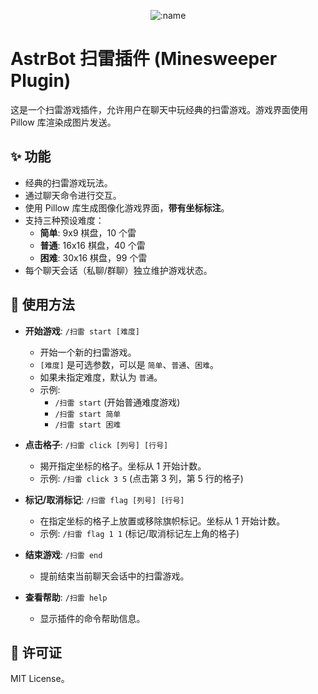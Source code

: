 
</div>

<div align="center">

![:name](https://count.getloli.com/@Minesweeper?name=Minesweeper&theme=miku&padding=7&offset=0&align=top&scale=1&pixelated=1&darkmode=auto)

</div>

# AstrBot 扫雷插件 (Minesweeper Plugin)

这是一个扫雷游戏插件，允许用户在聊天中玩经典的扫雷游戏。游戏界面使用 Pillow 库渲染成图片发送。

## ✨ 功能

*   经典的扫雷游戏玩法。
*   通过聊天命令进行交互。
*   使用 Pillow 库生成图像化游戏界面，**带有坐标标注**。
*   支持三种预设难度：
    *   **简单**: 9x9 棋盘，10 个雷
    *   **普通**: 16x16 棋盘，40 个雷
    *   **困难**: 30x16 棋盘，99 个雷
*   每个聊天会话（私聊/群聊）独立维护游戏状态。


## 🚀 使用方法

*   **开始游戏**: `/扫雷 start [难度]`
    *   开始一个新的扫雷游戏。
    *   `[难度]` 是可选参数，可以是 `简单`、`普通`、`困难`。
    *   如果未指定难度，默认为 `普通`。
    *   示例:
        *   `/扫雷 start` (开始普通难度游戏)
        *   `/扫雷 start 简单`
        *   `/扫雷 start 困难`

*   **点击格子**: `/扫雷 click [列号] [行号]`
    *   揭开指定坐标的格子。坐标从 1 开始计数。
    *   示例: `/扫雷 click 3 5` (点击第 3 列，第 5 行的格子)

*   **标记/取消标记**: `/扫雷 flag [列号] [行号]`
    *   在指定坐标的格子上放置或移除旗帜标记。坐标从 1 开始计数。
    *   示例: `/扫雷 flag 1 1` (标记/取消标记左上角的格子)

*   **结束游戏**: `/扫雷 end`
    *   提前结束当前聊天会话中的扫雷游戏。

*   **查看帮助**: `/扫雷 help`
    *   显示插件的命令帮助信息。


## 📄 许可证

MIT License。

